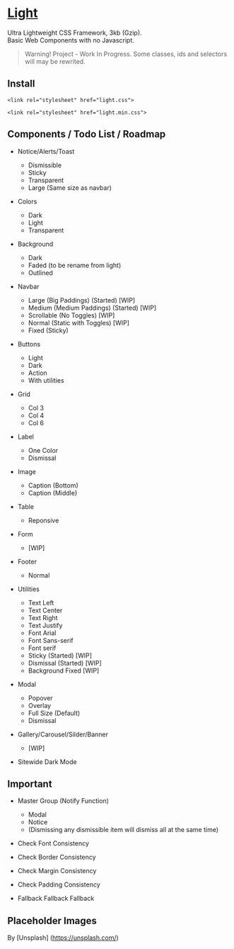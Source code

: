 # [Light](http://cquanu.github.io/light.css/)

Ultra Lightweight CSS Framework, 3kb (Gzip).   
Basic Web Components with no Javascript.

> Warning! Project - Work In Progress. Some classes, ids and selectors will may be rewrited.

## Install

```
<link rel="stylesheet" href="light.css">
```
```
<link rel="stylesheet" href="light.min.css">
```

## Components / Todo List / Roadmap

- Notice/Alerts/Toast
    - Dismissible
    - Sticky
    - Transparent
    - Large (Same size as navbar)
    
- Colors
    - Dark
    - Light
    - Transparent
    
- Background
    - Dark
    - Faded (to be rename from light)
    - Outlined

- Navbar
    - Large (Big Paddings) (Started) [WIP]
    - Medium (Medium Paddings) (Started) [WIP]
    - Scrollable (No Toggles) [WIP]
    - Normal (Static with Toggles) [WIP]
    - Fixed (Sticky)
    
- Buttons
    - Light
    - Dark
    - Action
    - With utilities
        
- Grid
    - Col 3
    - Col 4
    - Col 6
    
- Label
    - One Color
    - Dismissal

- Image
    - Caption (Bottom)
    - Caption (Middle)
    
- Table
    - Reponsive
    
- Form
    - [WIP]
    
- Footer
    - Normal
    
- Utilities
    - Text Left
    - Text Center
    - Text Right
    - Text Justify
    - Font Arial
    - Font Sans-serif
    - Font serif
    - Sticky (Started) [WIP] 
    - Dismissal (Started) [WIP]
    - Background Fixed [WIP]
    
- Modal
    - Popover
    - Overlay
    - Full Size (Default)
    - Dismissal

- Gallery/Carousel/Silder/Banner
    - [WIP]

- Sitewide Dark Mode

## Important

- Master Group (Notify Function)
    - Modal
    - Notice
    - (Dismissing any dismissible item will dismiss all at the same time)


- Check Font Consistency
- Check Border Consistency
- Check Margin Consistency
- Check Padding Consistency
- Fallback Fallback Fallback

## Placeholder Images

By [Unsplash] (https://unsplash.com/)